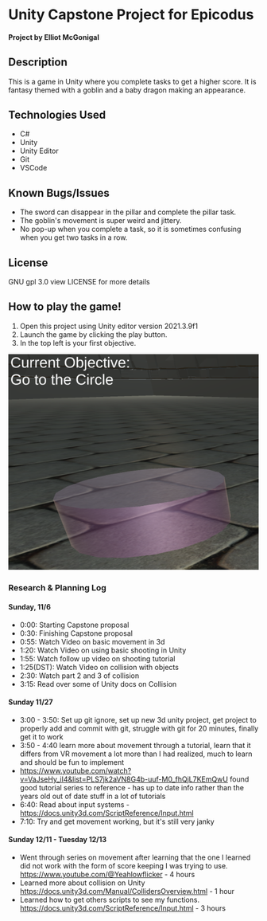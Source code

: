 # Unity Capstone Project for Epicodus
#### Project by Elliot McGonigal
## Description
This is a game in Unity where you complete tasks to get a higher score. It is fantasy themed with a goblin and a baby dragon making an appearance.
## Technologies Used
* C#
* Unity
* Unity Editor
* Git
* VSCode

## Known Bugs/Issues
- The sword can disappear in the pillar and complete the pillar task.
- The goblin's movement is super weird and jittery.
- No pop-up when you complete a task, so it is sometimes confusing when you get two tasks in a row.

## License
GNU gpl 3.0 view LICENSE for more details

## How to play the game!
1. Open this project using Unity editor version 2021.3.9f1
2. Launch the game by clicking the play button.
3. In the top left is your first objective.
<img src="Capstone/Img/Objectives.png">


### Research & Planning Log
#### Sunday, 11/6
* 0:00: Starting Capstone proposal
* 0:30: Finishing Capstone proposal
* 0:55: Watch Video on basic movement in 3d
* 1:20: Watch Video on using basic shooting in Unity
* 1:55: Watch follow up video on shooting tutorial
* 1:25(DST): Watch Video on collision with objects
* 2:30: Watch part 2 and 3 of collision
* 3:15: Read over some of Unity docs on Collision

#### Sunday 11/27
* 3:00 - 3:50: Set up git ignore, set up new 3d unity project, get project to properly add and commit with git, struggle with git for 20 minutes, finally get it to work
* 3:50 - 4:40 learn more about movement through a tutorial, learn that it differs from VR movement a lot more than I had realized, much to learn and should be fun to implement
* https://www.youtube.com/watch?v=VaJseHy_iI4&list=PLS7jk2aVN8G4b-uuf-M0_fhQjL7KEmQwU found good tutorial series to reference - has up to date info rather than the years old out of date stuff in a lot of tutorials
* 6:40: Read about input systems - https://docs.unity3d.com/ScriptReference/Input.html
* 7:10: Try and get movement working, but it's still very janky


#### Sunday 12/11 - Tuesday 12/13
* Went through series on movement after learning that the one I learned did not work with the form of score keeping I was trying to use. https://www.youtube.com/@Yeahlowflicker - 4 hours
* Learned more about collision on Unity https://docs.unity3d.com/Manual/CollidersOverview.html   -  1 hour
* Learned how to get others scripts to see my functions. https://docs.unity3d.com/ScriptReference/Input.html   -  3 hours